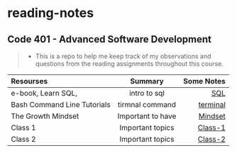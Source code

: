# reading-notes

## Code 401 - Advanced Software Development

>- This is a repo to help me  keep track of my observations and questions from the reading assignments throughout this course.

| Resourses                   |      Summary      |                                   Some Notes |
| :-------------------------- | :---------------: | -------------------------------------------: |
| e-book, Learn SQL,          |   intro to sql    |                        [SQL](./prep1/SQL.md) |
| Bash Command Line Tutorials |  tirmnal command  |              [terminal](./prep1/tirmenal.md) |
| The Growth Mindset          | Important to have | [Mindset](./prep1/The%20Growth%20Mindset.md) |
| Class 1                     | Important topics  |              [Class-1](./Class-1/reading.md) |
| Class 2                     | Important topics  |              [Class-2](./Class-2/reading.md) |
